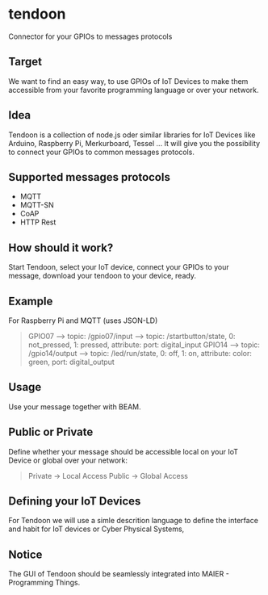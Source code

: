 # tendoon
Connector for your GPIOs to messages protocols

## Target

We want to find an easy way, to use GPIOs of IoT Devices to make them accessible from your favorite programming language or over your network.

## Idea

Tendoon is a collection of node.js oder similar libraries for IoT Devices like Arduino, Raspberry Pi, Merkurboard, Tessel ... It will give you the possibility to connect your GPIOs to common messages protocols.

## Supported messages protocols

* MQTT
* MQTT-SN
* CoAP
* HTTP Rest

## How should it work?

Start Tendoon, select your IoT device, connect your GPIOs to your message, download your tendoon to your device, ready.

## Example

For Raspberry Pi and MQTT (uses JSON-LD)

> GPIO07 --> topic: /gpio07/input --> topic: /startbutton/state, 0: not_pressed, 1: pressed, attribute: port: digital_input
> GPIO14 --> topic: /gpio14/output --> topic: /led/run/state, 0: off, 1: on, attribute: color: green, port: digital_output

## Usage

Use your message together with BEAM.

## Public or Private

Define whether your message should be accessible local on your IoT Device or global over your network:

> Private -> Local Access
> Public -> Global Access

## Defining your IoT Devices

For Tendoon we will use a simle descrition language to define the interface and habit for IoT devices or Cyber Physical Systems,

## Notice

The GUI of Tendoon should be seamlessly integrated into MAIER - Programming Things.

